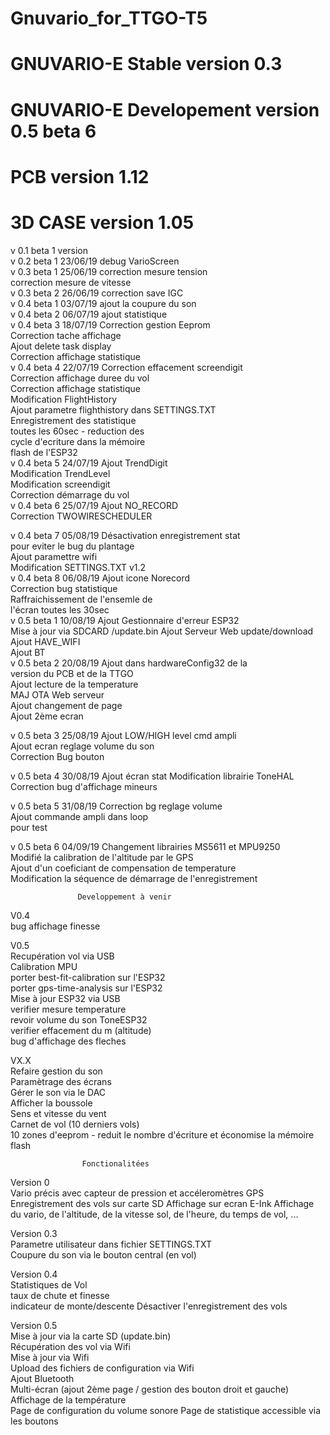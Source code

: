 # Gnuvario_for_TTGO-T5
# GNUVARIO-E     Stable version 0.3
# GNUVARIO-E     Developement version 0.5 beta 6
# PCB            version 1.12
# 3D CASE        version 1.05


 v 0.1                              beta 1 version                     
 v 0.2     beta 1      23/06/19     debug VarioScreen                        
 v 0.3     beta 1      25/06/19     correction mesure tension          
                                    correction mesure de vitesse       
 v 0.3     beta 2      26/06/19     correction save IGC                                                 
 v 0.4     beta 1      03/07/19     ajout la coupure du son            
 v 0.4     beta 2      06/07/19     ajout statistique                  
 v 0.4     beta 3      18/07/19     Correction gestion Eeprom          
                                    Correction tache affichage          
                                    Ajout delete task display          
                                    Correction affichage statistique   
 v 0.4      beta 4      22/07/19    Correction effacement screendigit                               
                                    Correction affichage duree du vol  
                                    Correction affichage statistique   
                                    Modification FlightHistory         
                                    Ajout parametre flighthistory dans 
                                    SETTINGS.TXT                       
                                    Enregistrement des statistique     
                                    toutes les 60sec - reduction des   
                                    cycle d'ecriture dans la mémoire   
                                    flash de l'ESP32                   
 v 0.4     beta 5    24/07/19       Ajout TrendDigit                   
                                    Modification TrendLevel            
                                    Modification screendigit           
                                    Correction démarrage du vol    
 v 0.4     beta 6    25/07/19       Ajout NO_RECORD                                                                                          
                                    Correction TWOWIRESCHEDULER        																		
 
 v 0.4     beta 7    05/08/19       Désactivation enregistrement stat  
                                    pour eviter le bug du plantage      
                                    Ajout paramettre wifi              
                                    Modification SETTINGS.TXT v1.2     
 v 0.4     beta 8    06/08/19       Ajout icone Norecord               
                                    Correction bug statistique         
                                    Raffraichissement de l'ensemle de  
                                    l'écran toutes les 30sec           
 v 0.5     beta 1    10/08/19       Ajout Gestionnaire d'erreur ESP32  
                                    Mise à jour via SDCARD /update.bin 
                                    Ajout Serveur Web update/download  
                                    Ajout HAVE_WIFI                    
                                    Ajout BT                           
 v 0.5     beta 2    20/08/19       Ajout dans hardwareConfig32 de la  
                                    version du PCB et de la TTGO       
                                    Ajout lecture de la temperature    
                                    MAJ OTA Web serveur                
                                    Ajout changement de page           
                                    Ajout 2ème ecran                   

 v 0.5     beta 3  25/08/19         Ajout LOW/HIGH level cmd ampli     
                                    Ajout ecran reglage volume du son  
                                    Correction Bug bouton              

 v 0.5     beta 4  30/08/19         Ajout écran stat 
                                    Modification librairie ToneHAL 
																		Correction bug d'affichage mineurs

 v 0.5     beta 5  31/08/19         Correction bg reglage volume       
                                    Ajout commande ampli dans loop     
                                    pour test                          
 
 v 0.5     beta 6  04/09/19         Changement librairies MS5611 et MPU9250                                                             
                                    Modifié la calibration de l'altitude par le GPS                  
                                    Ajout d'un coeficiant de compensation de temperature             
                                    Modification la séquence de démarrage de l'enregistrement   
																		
                   Developpement à venir                               
                                                                                                                                    
 V0.4                                                                                                                                          																												
 bug affichage finesse  
 
 V0.5                                                                  
 Recupération vol via USB                                                                                         
 Calibration MPU																												
 porter best-fit-calibration sur l'ESP32                               
 porter gps-time-analysis sur l'ESP32                                  
 Mise à jour ESP32 via USB   
 verifier mesure temperature                                           
 revoir volume du son ToneESP32                                        
 verifier effacement du m (altitude)                                   
 bug d'affichage des fleches                                           
                                                                                                                                             
 VX.X                                                                  
 Refaire gestion du son                                                                              
 Paramètrage des écrans                                                                              
 Gérer le son via le DAC                                                                             
 Afficher la boussole                                                                                
 Sens et vitesse du vent                                                                             
 Carnet de vol (10 derniers vols)                                                                    
     10 zones d'eeprom - reduit le nombre d'écriture et économise la mémoire flash                   

                    Fonctionalitées   
		
  Version 0		
    Vario précis avec capteur de pression et accéleromètres
    GPS
    Enregistrement des vols sur carte SD
    Affichage sur ecran E-Ink
    Affichage du vario, de l'altitude, de la vitesse sol,
    de l'heure, du temps de vol, ...
                                                                       
  Version 0.3                                                                                                                               
    Parametre utilisateur dans fichier SETTINGS.TXT                    
    Coupure du son via le bouton central (en vol)                      
                                                                       
  Version 0.4                                                          
    Statistiques de Vol                                                
    taux de chute et finesse                                           
    indicateur de monte/descente 
    Désactiver l'enregistrement des vols		
                                                                       
  Version 0.5                                                            
    Mise à jour via la carte SD (update.bin)                          
    Récupération des vol via Wifi                                      
    Mise à jour via Wifi                                               
    Upload des fichiers de configuration via Wifi                      
    Ajout Bluetooth                                                    
    Multi-écran (ajout 2ème page / gestion des bouton droit et gauche) 
    Affichage de la température     
		Page de configuration du volume sonore
    Page de statistique accessible via les boutons		